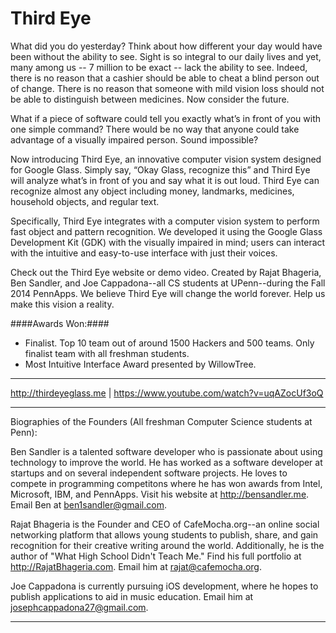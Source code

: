 Third Eye
=============

What did you do yesterday? Think about how different your day would have been without the ability to see. Sight is so integral to our daily lives and yet, many among us -- 7 million to be exact -- lack the ability to see. Indeed, there is no reason that a cashier should be able to cheat a blind person out of change. There is no reason that someone with mild vision loss should not be able to distinguish between medicines. Now consider the future. 

What if a piece of software could tell you exactly what’s in front of you with one simple command? There would be no way that anyone could take advantage of a visually impaired person. Sound impossible? 

Now introducing Third Eye, an innovative computer vision system designed for Google Glass. Simply say, “Okay Glass, recognize this” and Third Eye will analyze what’s in front of you and say what it is out loud. Third Eye can recognize almost any object including money, landmarks, medicines, household objects, and regular text. 

Specifically, Third Eye integrates with a computer vision system to perform fast object and pattern recognition. We developed it using the Google Glass Development Kit (GDK) with the visually impaired in mind; users can interact with the intuitive and easy-to-use interface with just their voices. 

Check out the Third Eye website or demo video. Created by Rajat Bhageria, Ben Sandler, and Joe Cappadona--all CS students at UPenn--during the Fall 2014 PennApps. We believe Third Eye will change the world forever. Help us make this vision a reality.

####Awards Won:####

* Finalist. Top 10 team out of around 1500 Hackers and 500 teams. Only finalist team with all freshman students.
* Most Intuitive Interface Award presented by WillowTree.

----------------------------------------------------------------------------------------------------------------------------

http://thirdeyeglass.me | https://www.youtube.com/watch?v=uqAZocUf3oQ

----------------------------------------------------------------------------------------------------------------------------

Biographies of the Founders (All freshman Computer Science students at Penn):

Ben Sandler is a talented software developer who is passionate about using technology to improve the world. He has worked as a software developer at startups and on several independent software projects. He loves to compete in programming competitons where he has won awards from Intel, Microsoft, IBM, and PennApps. Visit his website at http://bensandler.me. Email Ben at ben1sandler@gmail.com.

Rajat Bhageria is the Founder and CEO of CafeMocha.org--an online social networking platform that allows young students to publish, share, and gain recognition for their creative writing around the world. Additionally, he is the author of "What High School Didn't Teach Me." Find his full portfolio at http://RajatBhageria.com. Email him at rajat@cafemocha.org.

Joe Cappadona is currently pursuing iOS development, where he hopes to publish applications to aid in music education. Email him at josephcappadona27@gmail.com.

----------------------------------------------------------------------------------------------------------------------------


